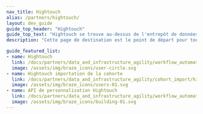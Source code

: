 ```yaml
---
nav_title: Hightouch
alias: /partners/hightouch/
layout: dev_guide
guide_top_header: "Hightouch"
guide_top_text: "Hightouch se trouve au-dessus de l'entrepôt de données et permet aux utilisateurs de déplacer ces données dans n'importe quel outil final de leur choix."
description: "Cette page de destination est le point de départ pour tout ce qui concerne Hightouch, y compris les conseils d'intégration et un aperçu de l'API de personnalisation Hightouch."

guide_featured_list:
- name: Hightouch
  link: /docs/partners/data_and_infrastructure_agility/workflow_automation/hightouch/hightouch/
  image: /assets/img/braze_icons/user-circle.svg
- name: Hightouch importation de la cohorte
  link: /docs/partners/data_and_infrastructure_agility/cohort_import/hightouch/
  image: /assets/img/braze_icons/users-01.svg
- name: API de personnalisation Hightouch
  link: /docs/partners/data_and_infrastructure_agility/workflow_automation/hightouch/hightouch_personalization_api/
  image: /assets/img/braze_icons/building-01.svg
---
```


<br> 